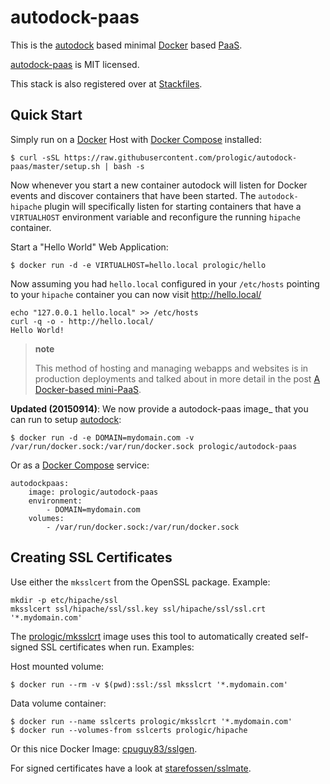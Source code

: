 autodock-paas
=============

This is the [autodock](https://github.com/prologic/autodock) based minimal [Docker](https://github.com/docker/docker) based [PaaS](https://en.wikipedia.org/wiki/Platform_as_a_service).

[autodock-paas](https://github.com/prologic/autodock-paas) is MIT licensed.

This stack is also registered over at [Stackfiles](https://stackfiles.io/registry/55e76bc25d8ffc010083bc92).

Quick Start
-----------

Simply run on a [Docker](https://github.com/docker/docker) Host with [Docker Compose](https://github.com/docker/compose) installed:

    $ curl -sSL https://raw.githubusercontent.com/prologic/autodock-paas/master/setup.sh | bash -s

Now whenever you start a new container autodock will listen for Docker events and discover containers that have been started. The `autodock-hipache` plugin will specifically listen for starting containers that have a `VIRTUALHOST` environment variable and reconfigure the running `hipache` container.

Start a "Hello World" Web Application:

    $ docker run -d -e VIRTUALHOST=hello.local prologic/hello

Now assuming you had `hello.local` configured in your `/etc/hosts` pointing to your `hipache` container you can now visit <http://hello.local/>

    echo "127.0.0.1 hello.local" >> /etc/hosts
    curl -q -o - http://hello.local/
    Hello World!

> **note**
>
> This method of hosting and managing webapps and websites is in production deployments and talked about in more detail in the post [A Docker-based mini-PaaS](http://shortcircuit.net.au/~prologic/blog/article/2015/03/24/a-docker-based-mini-paas/).

**Updated (20150914)**: We now provide a autodock-paas image\_ that you can run to setup [autodock](https://github.com/prologic/autodock):

``` sourceCode
$ docker run -d -e DOMAIN=mydomain.com -v /var/run/docker.sock:/var/run/docker.sock prologic/autodock-paas
```

Or as a [Docker Compose](https://github.com/docker/compose) service:

``` sourceCode
autodockpaas:
    image: prologic/autodock-paas
    environment:
        - DOMAIN=mydomain.com
    volumes:
        - /var/run/docker.sock:/var/run/docker.sock
```

Creating SSL Certificates
-------------------------

Use either the `mksslcert` from the OpenSSL package. Example:

``` sourceCode
mkdir -p etc/hipache/ssl
mksslcert ssl/hipache/ssl/ssl.key ssl/hipache/ssl/ssl.crt '*.mydomain.com'
```

The [prologic/mksslcrt](https://hub.docker.com/r/prologic/mksslcrt/) image uses this tool to automatically created self-signed SSL certificates when run. Examples:

Host mounted volume:

    $ docker run --rm -v $(pwd):ssl:/ssl mksslcrt '*.mydomain.com'

Data volume container:

    $ docker run --name sslcerts prologic/mksslcrt '*.mydomain.com'
    $ docker run --volumes-from sslcerts prologic/hipache

Or this nice Docker Image: [cpuguy83/sslgen](https://hub.docker.com/r/cpuguy83/sslgen/).

For signed certificates have a look at [starefossen/sslmate](https://hub.docker.com/r/starefossen/sslmate/).
